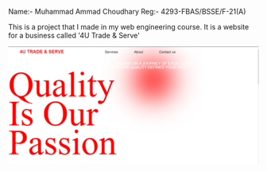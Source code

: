 Name:- Muhammad Ammad Choudhary
Reg:- 4293-FBAS/BSSE/F-21(A)

This is a project that I made in my web engineering course.
It is a website for a business called '4U Trade & Serve'

![alt text](image.png)